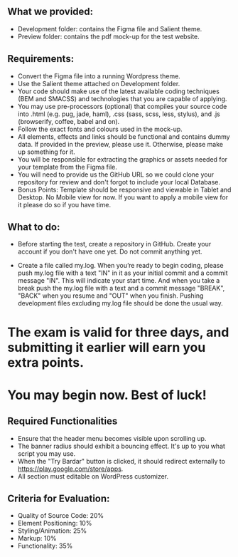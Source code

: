 ## What we provided:

- Development folder: contains the Figma file and Salient theme.
- Preview folder: contains the pdf mock-up for the test website.

## Requirements:

- Convert the Figma file into a running Wordpress theme.
- Use the Salient theme attached on Development folder.
- Your code should make use of the latest available coding techniques (BEM and SMACSS) and technologies that you are capable of applying.
- You may use pre-processors (optional) that compiles your source code into .html (e.g. pug, jade, haml), .css (sass, scss, less, stylus), and .js (browserify, coffee, babel and on).
- Follow the exact fonts and colours used in the mock-up.
- All elements, effects and links should be functional and contains dummy data. If provided in the preview, please use it. Otherwise, please make up something for it.
- You will be responsible for extracting the graphics or assets needed for your template from the Figma file.
- You will need to provide us the GitHub URL so we could clone your repository for review and don't forgot to include your local Database.
- Bonus Points: Template should be responsive and viewable in Tablet and Desktop. No Mobile view for now. If you want to apply a mobile view for it please do so if you have time.

## What to do:

- Before starting the test, create a repository in GitHub. Create your account if you don't have one yet. Do not commit anything yet.

- Create a file called my.log. When you’re ready to begin coding, please push my.log file with a text "IN" in it as your initial commit and a commit message "IN". This will indicate your start time. And when you take a break push the my.log file with a text and a commit message "BREAK", "BACK" when you resume and "OUT" when you finish. Pushing development files excluding my.log file should be done the usual way.

# The exam is valid for three days, and submitting it earlier will earn you extra points.
# You may begin now. Best of luck!

## Required Functionalities

- Ensure that the header menu becomes visible upon scrolling up.
- The banner radius should exhibit a bouncing effect. It's up to you what script you may use.
- When the "Try Bardar" button is clicked, it should redirect externally to https://play.google.com/store/apps.
- All section must editable on WordPress customizer.

## Criteria for Evaluation:
- Quality of Source Code: 20%
- Element Positioning: 10%
- Styling/Animation: 25%
- Markup: 10%
- Functionality: 35%